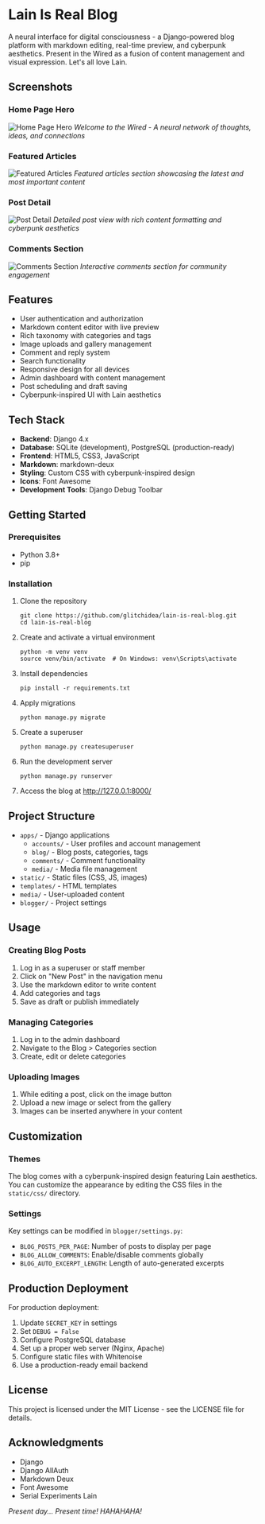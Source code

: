 # Lain Is Real Blog

A neural interface for digital consciousness - a Django-powered blog platform with markdown editing, real-time preview, and cyberpunk aesthetics. Present in the Wired as a fusion of content management and visual expression. Let's all love Lain.

## Screenshots

### Home Page Hero
![Home Page Hero](screenshots/home-hero.png)
*Welcome to the Wired - A neural network of thoughts, ideas, and connections*

### Featured Articles
![Featured Articles](screenshots/home-featured.png)
*Featured articles section showcasing the latest and most important content*

### Post Detail
![Post Detail](screenshots/post-detail.png)
*Detailed post view with rich content formatting and cyberpunk aesthetics*

### Comments Section
![Comments Section](screenshots/post-comments.png)
*Interactive comments section for community engagement*

## Features

- User authentication and authorization
- Markdown content editor with live preview
- Rich taxonomy with categories and tags
- Image uploads and gallery management
- Comment and reply system
- Search functionality
- Responsive design for all devices
- Admin dashboard with content management
- Post scheduling and draft saving
- Cyberpunk-inspired UI with Lain aesthetics

## Tech Stack

- **Backend**: Django 4.x
- **Database**: SQLite (development), PostgreSQL (production-ready)
- **Frontend**: HTML5, CSS3, JavaScript
- **Markdown**: markdown-deux
- **Styling**: Custom CSS with cyberpunk-inspired design
- **Icons**: Font Awesome
- **Development Tools**: Django Debug Toolbar

## Getting Started

### Prerequisites

- Python 3.8+
- pip

### Installation

1. Clone the repository
   ```
   git clone https://github.com/glitchidea/lain-is-real-blog.git
   cd lain-is-real-blog
   ```

2. Create and activate a virtual environment
   ```
   python -m venv venv
   source venv/bin/activate  # On Windows: venv\Scripts\activate
   ```

3. Install dependencies
   ```
   pip install -r requirements.txt
   ```

4. Apply migrations
   ```
   python manage.py migrate
   ```

5. Create a superuser
   ```
   python manage.py createsuperuser
   ```

6. Run the development server
   ```
   python manage.py runserver
   ```

7. Access the blog at http://127.0.0.1:8000/

## Project Structure

- `apps/` - Django applications
  - `accounts/` - User profiles and account management
  - `blog/` - Blog posts, categories, tags
  - `comments/` - Comment functionality
  - `media/` - Media file management
- `static/` - Static files (CSS, JS, images)
- `templates/` - HTML templates
- `media/` - User-uploaded content
- `blogger/` - Project settings

## Usage

### Creating Blog Posts

1. Log in as a superuser or staff member
2. Click on "New Post" in the navigation menu
3. Use the markdown editor to write content
4. Add categories and tags
5. Save as draft or publish immediately

### Managing Categories

1. Log in to the admin dashboard
2. Navigate to the Blog > Categories section
3. Create, edit or delete categories

### Uploading Images

1. While editing a post, click on the image button
2. Upload a new image or select from the gallery
3. Images can be inserted anywhere in your content

## Customization

### Themes

The blog comes with a cyberpunk-inspired design featuring Lain aesthetics. You can customize the appearance by editing the CSS files in the `static/css/` directory.

### Settings

Key settings can be modified in `blogger/settings.py`:

- `BLOG_POSTS_PER_PAGE`: Number of posts to display per page
- `BLOG_ALLOW_COMMENTS`: Enable/disable comments globally
- `BLOG_AUTO_EXCERPT_LENGTH`: Length of auto-generated excerpts

## Production Deployment

For production deployment:

1. Update `SECRET_KEY` in settings
2. Set `DEBUG = False`
3. Configure PostgreSQL database
4. Set up a proper web server (Nginx, Apache)
5. Configure static files with Whitenoise
6. Use a production-ready email backend

## License

This project is licensed under the MIT License - see the LICENSE file for details.

## Acknowledgments

- Django
- Django AllAuth
- Markdown Deux
- Font Awesome
- Serial Experiments Lain

*Present day... Present time! HAHAHAHA!* 